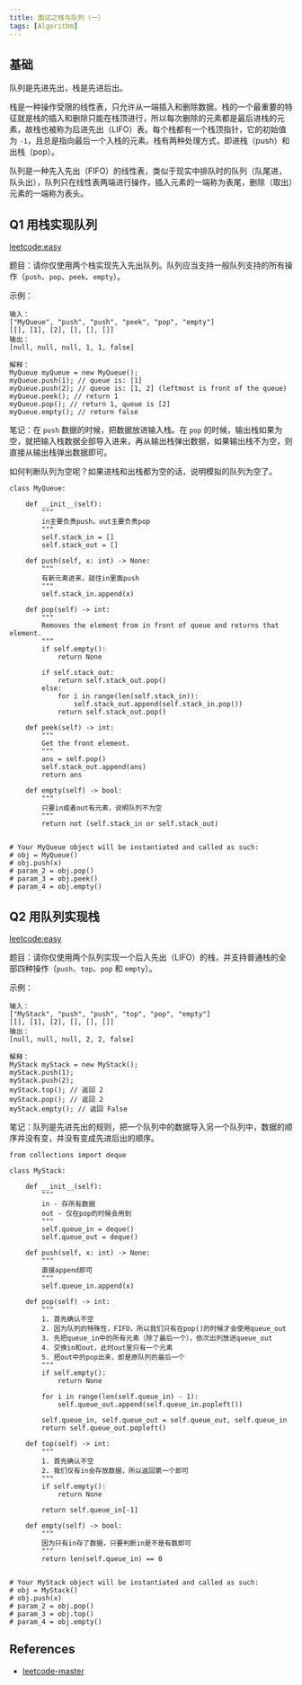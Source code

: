 ```yaml
---
title: 面试之栈与队列（一）
tags: [Algorithm]
---
```


## 基础
队列是先进先出，栈是先进后出。

栈是一种操作受限的线性表，只允许从一端插入和删除数据。栈的一个最重要的特征就是栈的插入和删除只能在栈顶进行，所以每次删除的元素都是最后进栈的元素，故栈也被称为后进先出（LIFO）表。每个栈都有一个栈顶指针，它的初始值为 `-1`，且总是指向最后一个入栈的元素。栈有两种处理方式，即进栈（push）和出栈（pop）。

队列是一种先入先出（FIFO）的线性表，类似于现实中排队时的队列（队尾进，队头出），队列只在线性表两端进行操作，插入元素的一端称为表尾，删除（取出）元素的一端称为表头。

## Q1 用栈实现队列
[leetcode:easy](https://leetcode-cn.com/problems/implement-queue-using-stacks/)

题目：请你仅使用两个栈实现先入先出队列。队列应当支持一般队列支持的所有操作（`push`、`pop`、`peek`、`empty`）。

示例：
```
输入：
["MyQueue", "push", "push", "peek", "pop", "empty"]
[[], [1], [2], [], [], []]
输出：
[null, null, null, 1, 1, false]

解释：
MyQueue myQueue = new MyQueue();
myQueue.push(1); // queue is: [1]
myQueue.push(2); // queue is: [1, 2] (leftmost is front of the queue)
myQueue.peek(); // return 1
myQueue.pop(); // return 1, queue is [2]
myQueue.empty(); // return false
```

笔记：在 `push` 数据的时候，把数据放进输入栈。在 `pop` 的时候，输出栈如果为空，就把输入栈数据全部导入进来，再从输出栈弹出数据，如果输出栈不为空，则直接从输出栈弹出数据即可。

如何判断队列为空呢？如果进栈和出栈都为空的话，说明模拟的队列为空了。

```
class MyQueue:

    def __init__(self):
        """
        in主要负责push，out主要负责pop
        """
        self.stack_in = []
        self.stack_out = []

    def push(self, x: int) -> None:
        """
        有新元素进来，就往in里面push
        """
        self.stack_in.append(x)

    def pop(self) -> int:
        """
        Removes the element from in front of queue and returns that element.
        """
        if self.empty():
            return None
        
        if self.stack_out:
            return self.stack_out.pop()
        else:
            for i in range(len(self.stack_in)):
                self.stack_out.append(self.stack_in.pop())
            return self.stack_out.pop()

    def peek(self) -> int:
        """
        Get the front element.
        """
        ans = self.pop()
        self.stack_out.append(ans)
        return ans

    def empty(self) -> bool:
        """
        只要in或者out有元素，说明队列不为空
        """
        return not (self.stack_in or self.stack_out)


# Your MyQueue object will be instantiated and called as such:
# obj = MyQueue()
# obj.push(x)
# param_2 = obj.pop()
# param_3 = obj.peek()
# param_4 = obj.empty()
```

## Q2 用队列实现栈
[leetcode:easy](https://leetcode-cn.com/problems/implement-stack-using-queues/)

题目：请你仅使用两个队列实现一个后入先出（LIFO）的栈，并支持普通栈的全部四种操作（`push`、`top`、`pop` 和 `empty`）。

示例：
```
输入：
["MyStack", "push", "push", "top", "pop", "empty"]
[[], [1], [2], [], [], []]
输出：
[null, null, null, 2, 2, false]

解释：
MyStack myStack = new MyStack();
myStack.push(1);
myStack.push(2);
myStack.top(); // 返回 2
myStack.pop(); // 返回 2
myStack.empty(); // 返回 False
```

笔记：队列是先进先出的规则，把一个队列中的数据导入另一个队列中，数据的顺序并没有变，并没有变成先进后出的顺序。

```
from collections import deque

class MyStack:

    def __init__(self):
        """
        in - 存所有数据
        out - 仅在pop的时候会用到
        """
        self.queue_in = deque()
        self.queue_out = deque()

    def push(self, x: int) -> None:
        """
        直接append即可
        """
        self.queue_in.append(x)

    def pop(self) -> int:
        """
        1. 首先确认不空
        2. 因为队列的特殊性，FIFO，所以我们只有在pop()的时候才会使用queue_out
        3. 先把queue_in中的所有元素（除了最后一个），依次出列放进queue_out
        4. 交换in和out，此时out里只有一个元素
        5. 把out中的pop出来，即是原队列的最后一个
        """
        if self.empty():
            return None

        for i in range(len(self.queue_in) - 1):
            self.queue_out.append(self.queue_in.popleft())
        
        self.queue_in, self.queue_out = self.queue_out, self.queue_in    
        return self.queue_out.popleft()

    def top(self) -> int:
        """
        1. 首先确认不空
        2. 我们仅有in会存放数据，所以返回第一个即可
        """
        if self.empty():
            return None
        
        return self.queue_in[-1]

    def empty(self) -> bool:
        """
        因为只有in存了数据，只要判断in是不是有数即可
        """
        return len(self.queue_in) == 0


# Your MyStack object will be instantiated and called as such:
# obj = MyStack()
# obj.push(x)
# param_2 = obj.pop()
# param_3 = obj.top()
# param_4 = obj.empty()
```

## References
- [leetcode-master](https://github.com/youngyangyang04/leetcode-master)
